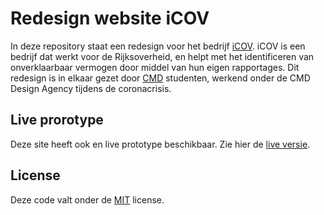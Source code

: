 # Redesign website iCOV

In deze repository staat een redesign voor het bedrijf [iCOV](https://www.icov.nl/). iCOV is een bedrijf dat werkt voor de Rijksoverheid, en helpt met het identificeren van onverklaarbaar vermogen door middel van hun eigen rapportages. Dit redesign is in elkaar gezet door [CMD](https://www.cmd-amsterdam.nl/) studenten, werkend onder de CMD Design Agency tijdens de coronacrisis.

## Live prorotype

Deze site heeft ook en live prototype beschikbaar. Zie hier de [live versie](https://mbergevoet.github.io/iCOV-redesign/).

## License

Deze code valt onder de [MIT](https://github.com/mbergevoet/iCOV-redesign/blob/master/LICENSE) license.